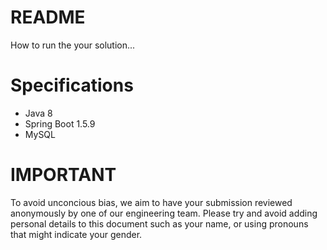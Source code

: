 README
====
How to run the your solution...


# Specifications

*   Java 8
*   Spring Boot 1.5.9
*	MySQL


IMPORTANT
====
To avoid unconcious bias, we aim to have your submission reviewed anonymously by one of our engineering team. Please try and avoid adding personal details to this document such as your name, or using pronouns that might indicate your gender.
